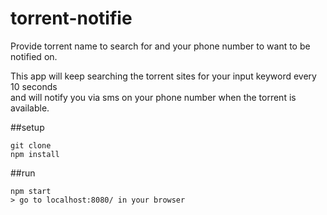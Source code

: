 # torrent-notifie
Provide torrent name to search for and your phone number to want to be notified on.

This app will keep searching the torrent sites for your input keyword every 10 seconds <br>
and will notify you via sms on your phone number when the torrent is available.

##setup
```
git clone
npm install
```

##run
```
npm start
> go to localhost:8080/ in your browser
```
